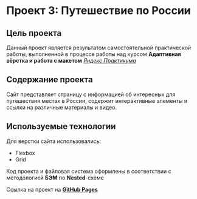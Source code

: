 # Проект 3: Путешествие по России

## Цель проекта

Данный проект является результатом самостоятельной практической работы, выполненной в процессе работы над курсом **Адаптивная вёрстка и работа с макетом** _[Яндекс Практикума](https://praktikum.yandex.ru/)_

## Содержание проекта

Сайт представляет страницу с информацией об интересных для путешествия местах в России, содержит интерактивные элементы и ссылки на различные материалы и видео.

## Используемые технологии

Для верстки сайта использовались:

- Flexbox
- Grid

Код проекта и файловая система оформлены в соответствии с методологией **БЭМ** по **Nested**-схеме

Ссылка на проект на **[GitHub Pages](https://berezinkonstantin.github.io/russian-travel/)**